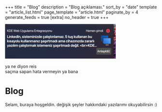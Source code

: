 +++
title = "Blog"
description = "Blog açıklaması."
sort_by = "date"
template = "article_list.html"
page_template = "article.html"
paginate_by = 4
generate_feeds = true
[extra]
no_header = true
+++

![Koyu renkli masaüstü arka planında açılmış, uyarıcı ve hafif alaycı bir ton taşıyan bildirim.](yanediyonamk.png)
<figcaption>ya ne diyon reis<br>saçma sapan hata vermeyin ya bana</figcaption>

<!-- {% crt() %}
```
         *                 *                  *              *
                                                      *             *
                        *            *                             ___
  *               *                                          |     | |
        *              _________##                 *        / \    | |
                      @\\\\\\\\\##    *     |              |--o|===|-|
  *                  @@@\\\\\\\\##\       \|/|/            |---|   |d|
                    @@ @@\\\\\\\\\\\    \|\\|//|/     *   /     \  |w|
             *     @@@@@@@\\\\\\\\\\\    \|\|/|/         |  U    | |b|
                  @@@@@@@@@----------|    \\|//          |  S    |=| |
       __         @@ @@@ @@__________|     \|/           |  A    | | |
  ____|_@|_       @@@@@@@@@__________|     \|/           |_______| |_|
=|__ _____ |=     @@@@ .@@@__________|      |             |@| |@|  | |
____0_____0__\|/__@@@@__@@@__________|_\|/__|___\|/__\|/___________|_|_
```
{% end %} -->

# Blog

Selam, buraya hoşgeldin. değişik şeyler hakkındaki yazılarımı okuyabilirsin :)
